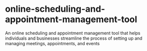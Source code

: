# online-scheduling-and-appointment-management-tool
An online scheduling and appointment management tool that helps individuals and businesses streamline the process of setting up and managing meetings, appointments, and events
